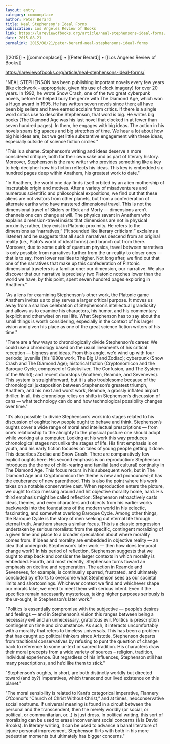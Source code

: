 ```yaml
---
layout: entry
category: commonplace
author: Peter Berard
title: Neal Stephenson's Ideal Forms
publication: Los Angeles Review of Books
link: https://lareviewofbooks.org/article/neal-stephensons-ideal-forms/
date: 2015-08-21
permalink: 2015/08/21/peter-berard-neal-stephensons-ideal-forms
---
```


[[2015]] • [[commonplace]] • [[Peter Berard]] • [[Los Angeles Review of Books]]

https://lareviewofbooks.org/article/neal-stephensons-ideal-forms/

"NEAL STEPHENSON has been publishing important novels every few years (like clockwork – appropriate, given his use of clock imagery) for over 20 years. In 1992, he wrote Snow Crash, one of the two great cyberpunk novels, before he helped bury the genre with The Diamond Age, which won a Hugo award in 1995. He has written seven novels since then; all have been big sellers and have earned acclaim from critics. If there is a single word critics use to describe Stephenson, that word is big. He writes big books (The Diamond Age was his last novel that clocked in at fewer than seven hundred pages). In them, he engages with big ideas. The action in his novels spans big spaces and big stretches of time. We hear a lot about how big his ideas are, but we get little substantive engagement with these ideas, especially outside of science fiction circles."
 
"This is a shame. Stephenson’s writing and ideas deserve a more considered critique, both for their own sake and as part of literary history. Moreover, Stephenson is the rare writer who provides something like a key to help decipher how his fiction reflects his ideas. This key is embedded six hundred pages deep within Anathem, his greatest work to date."

"In Anathem, the world one day finds itself orbited by an alien mothership of inscrutable origin and motives. After a variety of misadventures and numerous scientific and philosophical expositions, we find out that these aliens are not visitors from other planets, but from a confederation of alternate earths who have mastered dimensional travel. This is not the dimensional travel of Sliders or Rick and Morty — dimensions aren’t channels one can change at will. The physics savant in Anathem who explains dimension-travel insists that dimensions are not in physical proximity; rather, they exist in Platonic proximity. He refers to the dimensions as “narratives,” (“It sounded like literary criticism!” exclaims a listener) and he suggests that all such narratives descend from an original reality (i.e., Plato’s world of ideal forms) and branch out from there. Moreover, due to some quirk of quantum physics, travel between narratives is only possible from narratives further from the ur-reality to closer ones — that is to say, from lower realities to higher. Not long after, we find out that one of the narratives that make up this confederation of Platonic dimensional travelers is a familiar one: our dimension, our narrative. We also discover that our narrative is precisely two Platonic notches lower than the world we have, by this point, spent seven hundred pages exploring in Anathem."

"As a lens for examining Stephenson’s other work, the Platonic game Anathem invites us to play serves a larger critical purpose. It moves us away from a shallow celebration of Stephenson’s intellectual grandiosity and allows us to examine his characters, his humor, and his commentary (explicit and otherwise) on real life. What Stephenson has to say about the small things is worth considering, especially in the context of his larger vision and given his place as one of the great science fiction writers of his time."

"There are a few ways to chronologically divide Stephenson’s career. We could use a chronology based on the usual lineaments of his critical reception — bigness and ideas. From this angle, we’d wind up with four periods: juvenilia (his 1980s work, The Big U and Zodiac); cyberpunk (Snow Crash and The Diamond Age); historical fiction (Cryptonomicon and the Baroque Cycle, composed of Quicksilver, The Confusion, and The System of the World); and recent doorstops (Anathem, Reamde, and Seveneves). This system is straightforward, but it is also troublesome because of the chronological juxtaposition between Stephenson’s greatest triumph, Anathem, and his next and worst work, Reamde, a grossly inflated airport thriller. In all, this chronology relies on shifts in Stephenson’s discussion of cans — what technology can do and how technological possibility changes over time."

"It’s also possible to divide Stephenson’s work into stages related to his discussion of oughts: how people ought to behave and think. Stephenson’s oughts cover a wide range of moral and intellectual prescriptions — from one’s relationship to the almighty to the physical posture one should adopt while working at a computer. Looking at his work this way produces chronological stages not unlike the stages of life. His first emphasis is on youth, and his early fiction focuses on tales of young people getting it done. This describes Zodiac and Snow Crash. There are comparatively few explicit oughts here. His second emphasis is on reproduction: Stephenson introduces the theme of child-rearing and familial (and cultural) continuity in The Diamond Age. This focus recurs in his subsequent work, but in The Diamond Age and Cryptonomicon the theme is new and pronounced; it has the exuberance of new parenthood. This is also the point where his work takes on a notable conservative cast. When reproduction enters the picture, we ought to stop messing around and hit objective morality home, hard. His third emphasis might be called reflection: Stephenson retroactively casts ideas, themes, and even characters and objects from his earlier works backwards into the foundations of the modern world in his eclectic, fascinating, and somewhat overlong Baroque Cycle. Among other things, the Baroque Cycle is the story of men seeking out eternal life through eternal truth. Anathem shares a similar focus. This is a classic progression undertaken by serious moralists: from the specific, contingent moralizing of a given time and place to a broader speculation about where morality comes from. If ideas and morality are embedded in objective reality — an idea that undergirds Stephenson’s later work — then how does temporal change work? In his period of reflection, Stephenson suggests that we ought to step back and consider the larger contexts in which morality is embedded. Fourth, and most recently, Stephenson turns toward an emphasis on decline and regeneration. The action in Reamde and Seveneves, for example, is continually spurred, frustrated, and ultimately concluded by efforts to overcome what Stephenson sees as our societal limits and shortcomings. Whichever context we find and whichever shape our morals take, we need to meet them with serious intent. Even if the specifics remain necessarily mysterious, taking higher purposes seriously is the ur-ought, in Stephenson’s later work."

"Politics is essentially compromise with the subjective — people’s desires and feelings — and in Stephenson’s vision this ranges between being a necessary evil and an unnecessary, gratuitous evil. Politics is prescription contingent on time and circumstance. As such, it interacts uncomfortably with a morality that refers to timeless universals. This has been a problem that has caught up political thinkers since Aristotle. Stephenson departs from traditional conservatives by refusing to punt the question of change back to reference to some ur-text or sacred tradition. His characters draw their moral precepts from a wide variety of sources – religion, tradition, individual experience. But regardless of his influences, Stephenson still has many prescriptions, and he’d like them to stick."

"Stephenson’s oughts, in short, are both distinctly worldly but directed toward (and by?) imperatives, which transcend our lived existence on this planet."

"The moral sensibility is related to Kant’s categorical imperative, Flannery O’Connor’s “Church of Christ Without Christ,” and at times, neoconservative social nostrums. If universal meaning is found in a circuit between the personal and the transcendent, then the merely worldly (or social, or political, or communitarian, or…) is just dross. In political writing, this sort of moralizing can be used to erase inconvenient social concerns (à la David Brooks). In literary writing, it can be used to advance a banal literature of jejune personal improvement. Stephenson flirts with both in his more pedestrian moments but ultimately has bigger concerns."